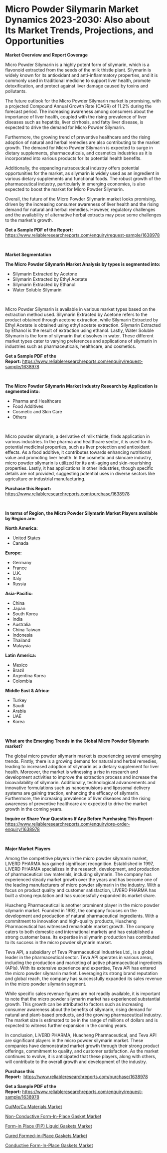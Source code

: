 <p><h1>Micro Powder Silymarin Market Dynamics 2023-2030: Also about Its Market Trends, Projections, and Opportunities</h1></p><p><strong>Market Overview and Report Coverage</strong></p>
<p><p>Micro Powder Silymarin is a highly potent form of silymarin, which is a flavonoid extracted from the seeds of the milk thistle plant. Silymarin is widely known for its antioxidant and anti-inflammatory properties, and it is commonly used in traditional medicine to support liver health, promote detoxification, and protect against liver damage caused by toxins and pollutants.</p><p>The future outlook for the Micro Powder Silymarin market is promising, with a projected Compound Annual Growth Rate (CAGR) of 11.2% during the forecast period. The increasing awareness among consumers about the importance of liver health, coupled with the rising prevalence of liver diseases such as hepatitis, liver cirrhosis, and fatty liver disease, is expected to drive the demand for Micro Powder Silymarin.</p><p>Furthermore, the growing trend of preventive healthcare and the rising adoption of natural and herbal remedies are also contributing to the market growth. The demand for Micro Powder Silymarin is expected to surge in dietary supplements, pharmaceuticals, and cosmetics industries as it is incorporated into various products for its potential health benefits.</p><p>Additionally, the expanding nutraceutical industry offers potential opportunities for the market, as silymarin is widely used as an ingredient in various dietary supplements and functional foods. The robust growth of the pharmaceutical industry, particularly in emerging economies, is also expected to boost the market for Micro Powder Silymarin.</p><p>Overall, the future of the Micro Powder Silymarin market looks promising, driven by the increasing consumer awareness of liver health and the rising demand for natural and herbal remedies. However, regulatory challenges and the availability of alternative herbal extracts may pose some challenges to the market's growth.</p></p>
<p><strong>Get a Sample PDF of the Report:</strong> <a href="https://www.reliableresearchreports.com/enquiry/request-sample/1638978">https://www.reliableresearchreports.com/enquiry/request-sample/1638978</a></p>
<p>&nbsp;</p>
<p><strong>Market Segmentation</strong></p>
<p><strong>The Micro Powder Silymarin Market Analysis by types is segmented into:</strong></p>
<p><ul><li>Silymarin Extracted by Acetone</li><li>Silymarin Extracted by Ethyl Acetate</li><li>Silymarin Extracted by Ethanol</li><li>Water Soluble Silymarin</li></ul></p>
<p>&nbsp;</p>
<p><p>Micro Powder Silymarin is available in various market types based on the extraction method used. Silymarin Extracted by Acetone refers to the product obtained through acetone extraction, while Silymarin Extracted by Ethyl Acetate is obtained using ethyl acetate extraction. Silymarin Extracted by Ethanol is the result of extraction using ethanol. Lastly, Water Soluble Silymarin is the form of silymarin that dissolves in water. These different market types cater to varying preferences and applications of silymarin in industries such as pharmaceuticals, healthcare, and cosmetics.</p></p>
<p><strong>Get a Sample PDF of the Report:</strong>&nbsp;<a href="https://www.reliableresearchreports.com/enquiry/request-sample/1638978">https://www.reliableresearchreports.com/enquiry/request-sample/1638978</a></p>
<p>&nbsp;</p>
<p><strong>The Micro Powder Silymarin Market Industry Research by Application is segmented into:</strong></p>
<p><ul><li>Pharma and Healthcare</li><li>Food Additives</li><li>Cosmetic and Skin Care</li><li>Others</li></ul></p>
<p>&nbsp;</p>
<p><p>Micro powder silymarin, a derivative of milk thistle, finds application in various industries. In the pharma and healthcare sector, it is used for its potential medicinal properties, such as liver protection and antioxidant effects. As a food additive, it contributes towards enhancing nutritional value and promoting liver health. In the cosmetic and skincare industry, micro powder silymarin is utilized for its anti-aging and skin-nourishing properties. Lastly, it has applications in other industries, though specific details are not provided, suggesting potential uses in diverse sectors like agriculture or industrial manufacturing.</p></p>
<p><strong>Purchase this Report:</strong>&nbsp; <a href="https://www.reliableresearchreports.com/purchase/1638978">https://www.reliableresearchreports.com/purchase/1638978</a></p>
<p>&nbsp;</p>
<p><strong>In terms of Region, the Micro Powder Silymarin Market Players available by Region are:</strong></p>
<p>
    <p> <strong> North America: </strong>
        <ul>
            <li>United States</li>
            <li>Canada</li>
        </ul>
        </p> 
    <p> <strong> Europe: </strong>
        <ul>
            <li>Germany</li>
            <li>France</li>
            <li>U.K.</li>
            <li>Italy</li>
            <li>Russia</li>
        </ul>
        </p> 
    <p> <strong> Asia-Pacific: </strong>
        <ul>
            <li>China</li>
            <li>Japan</li>
            <li>South Korea</li>
            <li>India</li>
            <li>Australia</li>
            <li>China Taiwan</li>
            <li>Indonesia</li>
            <li>Thailand</li>
            <li>Malaysia</li>
        </ul>
        </p> 
    <p> <strong> Latin America: </strong>
        <ul>
            <li>Mexico</li>
            <li>Brazil</li>
            <li>Argentina Korea</li>
            <li>Colombia</li>
        </ul>
        </p> 
    <p> <strong> Middle East & Africa: </strong>
        <ul>
            <li>Turkey</li>
            <li>Saudi</li>
            <li>Arabia</li>
            <li>UAE</li>
            <li>Korea</li>
        </ul>
    </p>
    </p>
<p>&nbsp;</p>
<p><strong>What are the Emerging Trends in the Global Micro Powder Silymarin market?</strong></p>
<p><p>The global micro powder silymarin market is experiencing several emerging trends. Firstly, there is a growing demand for natural and herbal remedies, leading to increased adoption of silymarin as a dietary supplement for liver health. Moreover, the market is witnessing a rise in research and development activities to improve the extraction process and increase the bioavailability of silymarin. Additionally, technological advancements and innovative formulations such as nanoemulsions and liposomal delivery systems are gaining traction, enhancing the efficacy of silymarin. Furthermore, the increasing prevalence of liver diseases and the rising awareness of preventive healthcare are expected to drive the market growth in the coming years.</p></p>
<p><strong>Inquire or Share Your Questions If Any Before Purchasing This Report</strong>- <a href="https://www.reliableresearchreports.com/enquiry/pre-order-enquiry/1638978">https://www.reliableresearchreports.com/enquiry/pre-order-enquiry/1638978</a></p>
<p>&nbsp;</p>
<p><strong>Major Market Players</strong></p>
<p><p>Among the competitive players in the micro powder silymarin market, LIVERD PHARMA has gained significant recognition. Established in 1997, LIVERD PHARMA specializes in the research, development, and production of pharmaceutical raw materials, including silymarin. The company has experienced steady market growth over the years and has become one of the leading manufacturers of micro powder silymarin in the industry. With a focus on product quality and customer satisfaction, LIVERD PHARMA has built a strong reputation and has successfully expanded its market share.</p><p>Huacheng Pharmaceutical is another prominent player in the micro powder silymarin market. Founded in 1992, the company focuses on the development and production of natural pharmaceutical ingredients. With a commitment to innovation and high-quality products, Huacheng Pharmaceutical has witnessed remarkable market growth. The company caters to both domestic and international markets and has established a strong customer base. Its expertise in silymarin production has contributed to its success in the micro powder silymarin market.</p><p>Teva API, a subsidiary of Teva Pharmaceutical Industries Ltd., is a global leader in the pharmaceutical sector. Teva API operates in various areas, including the production and marketing of active pharmaceutical ingredients (APIs). With its extensive experience and expertise, Teva API has entered the micro powder silymarin market. Leveraging its strong brand reputation and global reach, the company has successfully expanded its sales revenue in the micro powder silymarin segment.</p><p>While specific sales revenue figures are not readily available, it is important to note that the micro powder silymarin market has experienced substantial growth. This growth can be attributed to factors such as increasing consumer awareness about the benefits of silymarin, rising demand for natural and plant-based products, and the growing pharmaceutical industry. The market size is estimated to be in the range of millions of dollars and is expected to witness further expansion in the coming years.</p><p>In conclusion, LIVERD PHARMA, Huacheng Pharmaceutical, and Teva API are significant players in the micro powder silymarin market. These companies have demonstrated market growth through their strong product offerings, commitment to quality, and customer satisfaction. As the market continues to evolve, it is anticipated that these players, along with others, will contribute to the overall growth and development of the industry.</p></p>
<p><strong>Purchase this Report:</strong>&nbsp;&nbsp;<a href="https://www.reliableresearchreports.com/purchase/1638978">https://www.reliableresearchreports.com/purchase/1638978</a></p>
<p></p>
<p><strong>Get a Sample PDF of the Report:</strong>&nbsp;<a href="https://www.reliableresearchreports.com/enquiry/request-sample/1638978">https://www.reliableresearchreports.com/enquiry/request-sample/1638978</a></p>
<p><p><a href="https://github.com/mabutironaldo/Market-Research-Report-List-2/blob/main/cumocu-materials-market.md">Cu/Mo/Cu Materials Market</a></p><p><a href="https://github.com/pizolina/Market-Research-Report-List-2/blob/main/non-conductive-form-in-place-gasket-market.md">Non-Conductive Form-In-Place Gasket Market</a></p><p><a href="https://github.com/sofayahoo2023/Market-Research-Report-List-2/blob/main/form-in-place-fip-liquid-gaskets-market.md">Form-in Place (FIP) Liquid Gaskets Market</a></p><p><a href="https://github.com/vimar16th/Market-Research-Report-List-2/blob/main/cured-formed-in-place-gaskets-market.md">Cured Formed-in-Place Gaskets Market</a></p><p><a href="https://github.com/lbird53714/Market-Research-Report-List-2/blob/main/conductive-form-in-place-gaskets-market.md">Conductive Form-In-Place Gaskets Market</a></p></p>